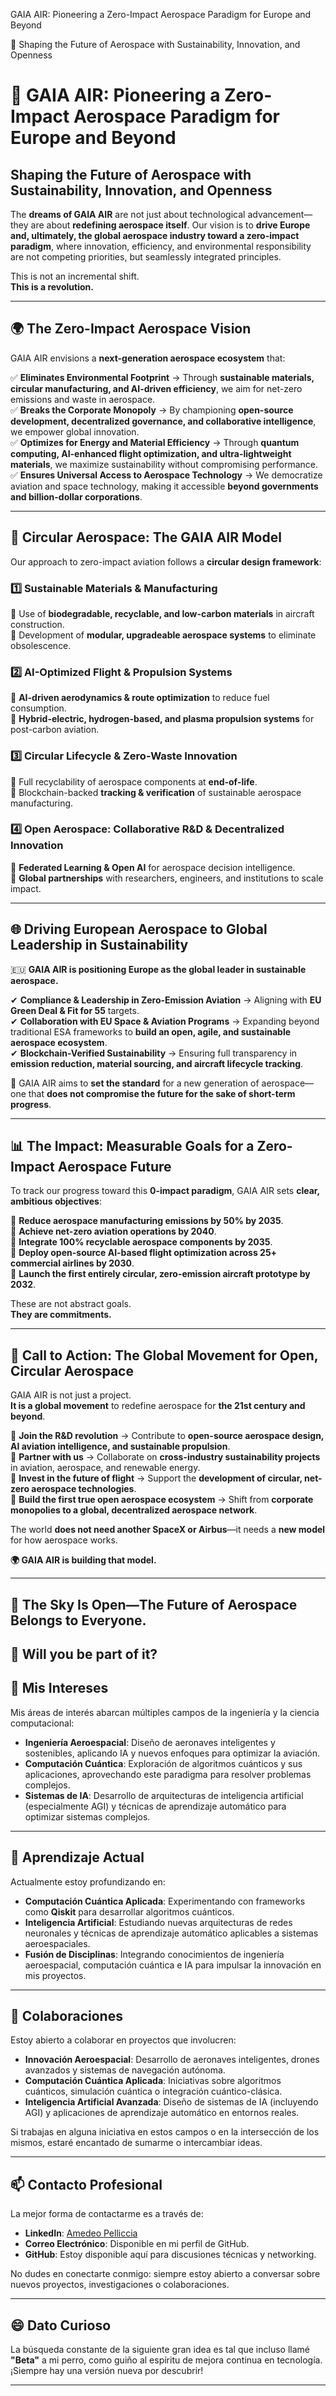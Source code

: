 GAIA AIR: Pioneering a Zero-Impact Aerospace Paradigm for Europe and Beyond

🚀 Shaping the Future of Aerospace with Sustainability, Innovation, and Openness

# 🚀 GAIA AIR: Pioneering a Zero-Impact Aerospace Paradigm for Europe and Beyond  

## **Shaping the Future of Aerospace with Sustainability, Innovation, and Openness**  

The **dreams of GAIA AIR** are not just about technological advancement—they are about **redefining aerospace itself**. Our vision is to **drive Europe and, ultimately, the global aerospace industry toward a zero-impact paradigm**, where innovation, efficiency, and environmental responsibility are not competing priorities, but seamlessly integrated principles.  

This is not an incremental shift.  
**This is a revolution.**  

---

## 🌍 **The Zero-Impact Aerospace Vision**  

GAIA AIR envisions a **next-generation aerospace ecosystem** that:  

✅ **Eliminates Environmental Footprint** → Through **sustainable materials, circular manufacturing, and AI-driven efficiency**, we aim for net-zero emissions and waste in aerospace.  
✅ **Breaks the Corporate Monopoly** → By championing **open-source development, decentralized governance, and collaborative intelligence**, we empower global innovation.  
✅ **Optimizes for Energy and Material Efficiency** → Through **quantum computing, AI-enhanced flight optimization, and ultra-lightweight materials**, we maximize sustainability without compromising performance.  
✅ **Ensures Universal Access to Aerospace Technology** → We democratize aviation and space technology, making it accessible **beyond governments and billion-dollar corporations**.  

---

## 🌱 **Circular Aerospace: The GAIA AIR Model**  

Our approach to zero-impact aviation follows a **circular design framework**:  

### **1️⃣ Sustainable Materials & Manufacturing**  
🔹 Use of **biodegradable, recyclable, and low-carbon materials** in aircraft construction.  
🔹 Development of **modular, upgradeable aerospace systems** to eliminate obsolescence.  

### **2️⃣ AI-Optimized Flight & Propulsion Systems**  
🔹 **AI-driven aerodynamics & route optimization** to reduce fuel consumption.  
🔹 **Hybrid-electric, hydrogen-based, and plasma propulsion systems** for post-carbon aviation.  

### **3️⃣ Circular Lifecycle & Zero-Waste Innovation**  
🔹 Full recyclability of aerospace components at **end-of-life**.  
🔹 Blockchain-backed **tracking & verification** of sustainable aerospace manufacturing.  

### **4️⃣ Open Aerospace: Collaborative R&D & Decentralized Innovation**  
🔹 **Federated Learning & Open AI** for aerospace decision intelligence.  
🔹 **Global partnerships** with researchers, engineers, and institutions to scale impact.  

---

## 🌐 **Driving European Aerospace to Global Leadership in Sustainability**  

🇪🇺 **GAIA AIR is positioning Europe as the global leader in sustainable aerospace.**  

✔ **Compliance & Leadership in Zero-Emission Aviation** → Aligning with **EU Green Deal & Fit for 55** targets.  
✔ **Collaboration with EU Space & Aviation Programs** → Expanding beyond traditional ESA frameworks to **build an open, agile, and sustainable aerospace ecosystem**.  
✔ **Blockchain-Verified Sustainability** → Ensuring full transparency in **emission reduction, material sourcing, and aircraft lifecycle tracking**.  

🔹 GAIA AIR aims to **set the standard** for a new generation of aerospace—one that **does not compromise the future for the sake of short-term progress**.  

---

## 📊 **The Impact: Measurable Goals for a Zero-Impact Aerospace Future**  

To track our progress toward this **0-impact paradigm**, GAIA AIR sets **clear, ambitious objectives**:  

🚀 **Reduce aerospace manufacturing emissions by 50% by 2035**.  
🚀 **Achieve net-zero aviation operations by 2040**.  
🚀 **Integrate 100% recyclable aerospace components by 2035**.  
🚀 **Deploy open-source AI-based flight optimization across 25+ commercial airlines by 2030**.  
🚀 **Launch the first entirely circular, zero-emission aircraft prototype by 2032**.  

These are not abstract goals.  
**They are commitments.**  

---

## 🚀 **Call to Action: The Global Movement for Open, Circular Aerospace**  

GAIA AIR is not just a project.  
**It is a global movement** to redefine aerospace for **the 21st century and beyond**.  

🔹 **Join the R&D revolution** → Contribute to **open-source aerospace design, AI aviation intelligence, and sustainable propulsion**.  
🔹 **Partner with us** → Collaborate on **cross-industry sustainability projects** in aviation, aerospace, and renewable energy.  
🔹 **Invest in the future of flight** → Support the **development of circular, net-zero aerospace technologies**.  
🔹 **Build the first true open aerospace ecosystem** → Shift from **corporate monopolies to a global, decentralized aerospace network**.  

The world **does not need another SpaceX or Airbus**—it needs a **new model** for how aerospace works.  

**🌍 GAIA AIR is building that model.**  

---

## 🚀 **The Sky Is Open—The Future of Aerospace Belongs to Everyone.**  

🔹 **Will you be part of it?**
---

## 👀 **Mis Intereses**

Mis áreas de interés abarcan múltiples campos de la ingeniería y la ciencia computacional:

- **Ingeniería Aeroespacial**: Diseño de aeronaves inteligentes y sostenibles, aplicando IA y nuevos enfoques para optimizar la aviación.
- **Computación Cuántica**: Exploración de algoritmos cuánticos y sus aplicaciones, aprovechando este paradigma para resolver problemas complejos.
- **Sistemas de IA**: Desarrollo de arquitecturas de inteligencia artificial (especialmente AGI) y técnicas de aprendizaje automático para optimizar sistemas complejos.

---

## 🌱 **Aprendizaje Actual**

Actualmente estoy profundizando en:

- **Computación Cuántica Aplicada**: Experimentando con frameworks como **Qiskit** para desarrollar algoritmos cuánticos.
- **Inteligencia Artificial**: Estudiando nuevas arquitecturas de redes neuronales y técnicas de aprendizaje automático aplicables a sistemas aeroespaciales.
- **Fusión de Disciplinas**: Integrando conocimientos de ingeniería aeroespacial, computación cuántica e IA para impulsar la innovación en mis proyectos.

---

## 💞️ **Colaboraciones**

Estoy abierto a colaborar en proyectos que involucren:

- **Innovación Aeroespacial**: Desarrollo de aeronaves inteligentes, drones avanzados y sistemas de navegación autónoma.
- **Computación Cuántica Aplicada**: Iniciativas sobre algoritmos cuánticos, simulación cuántica o integración cuántico-clásica.
- **Inteligencia Artificial Avanzada**: Diseño de sistemas de IA (incluyendo AGI) y aplicaciones de aprendizaje automático en entornos reales.

Si trabajas en alguna iniciativa en estos campos o en la intersección de los mismos, estaré encantado de sumarme o intercambiar ideas.

---

## 📫 **Contacto Profesional**

La mejor forma de contactarme es a través de:

- **LinkedIn**: [Amedeo Pelliccia](https://www.linkedin.com/in/amedeo-pelliccia)
- **Correo Electrónico**: Disponible en mi perfil de GitHub.
- **GitHub**: Estoy disponible aquí para discusiones técnicas y networking.

No dudes en conectarte conmigo: siempre estoy abierto a conversar sobre nuevos proyectos, investigaciones o colaboraciones.

---

## 😄 **Dato Curioso**

La búsqueda constante de la siguiente gran idea es tal que incluso llamé **"Beta"** a mi perro, como guiño al espíritu de mejora continua en tecnología. ¡Siempre hay una versión nueva por descubrir!

---

<!---
Robbbo-T/Robbbo-T is a ✨ special ✨ repository because its `README.md` (this file) appears on your GitHub profile.
You can click the Preview link to take a look at your changes.
--->
